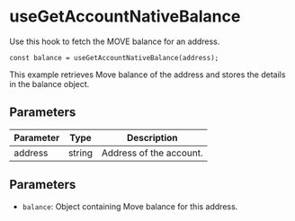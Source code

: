 # useGetAccountNativeBalance

Use this hook to fetch the MOVE balance for an address.

``` tsx
const balance = useGetAccountNativeBalance(address);
```

This example retrieves Move balance of the address and stores the details in the balance object.

## Parameters
| Parameter | Type   | Description             |
| --------- | ------ | ----------------------- |
| address   | string | Address of the account. |

## Parameters
* `balance`: Object containing Move balance for this address.
